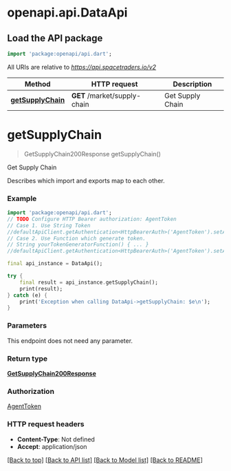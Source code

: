 # openapi.api.DataApi

## Load the API package
```dart
import 'package:openapi/api.dart';
```

All URIs are relative to *https://api.spacetraders.io/v2*

Method | HTTP request | Description
------------- | ------------- | -------------
[**getSupplyChain**](DataApi.md#getsupplychain) | **GET** /market/supply-chain | Get Supply Chain


# **getSupplyChain**
> GetSupplyChain200Response getSupplyChain()

Get Supply Chain

Describes which import and exports map to each other.

### Example
```dart
import 'package:openapi/api.dart';
// TODO Configure HTTP Bearer authorization: AgentToken
// Case 1. Use String Token
//defaultApiClient.getAuthentication<HttpBearerAuth>('AgentToken').setAccessToken('YOUR_ACCESS_TOKEN');
// Case 2. Use Function which generate token.
// String yourTokenGeneratorFunction() { ... }
//defaultApiClient.getAuthentication<HttpBearerAuth>('AgentToken').setAccessToken(yourTokenGeneratorFunction);

final api_instance = DataApi();

try {
    final result = api_instance.getSupplyChain();
    print(result);
} catch (e) {
    print('Exception when calling DataApi->getSupplyChain: $e\n');
}
```

### Parameters
This endpoint does not need any parameter.

### Return type

[**GetSupplyChain200Response**](GetSupplyChain200Response.md)

### Authorization

[AgentToken](../README.md#AgentToken)

### HTTP request headers

 - **Content-Type**: Not defined
 - **Accept**: application/json

[[Back to top]](#) [[Back to API list]](../README.md#documentation-for-api-endpoints) [[Back to Model list]](../README.md#documentation-for-models) [[Back to README]](../README.md)


